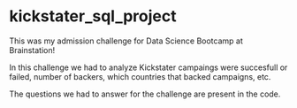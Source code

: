 # kickstater_sql_project
This was my admission challenge for Data Science Bootcamp at Brainstation!

In this challenge we had to analyze Kickstater campaings were succesfull or failed, number of backers, which countries that backed campaigns, etc.

The questions we had to answer for the challenge are present in the code.
